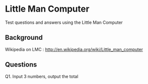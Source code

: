 # Little Man Computer
Test questions and answers using the Little Man Computer

## Background
Wikipedia on LMC : http://en.wikipedia.org/wiki/Little_man_computer

## Questions
Q1. Input 3 numbers, output the total
